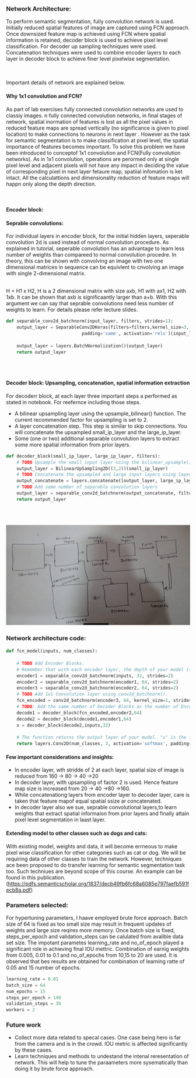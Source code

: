 [network_arch]: ./data/FCN_netwok_arch.PNG

### Network Architecture:

To perform semantic segmentation, fully convolution network is used. <br/>
Initially reduced spatial features of image are captured using FCN approach. Once downsized feature map is achieved using FCN where spatial information is retained, decoder block is used to achieve pixel level classification. For decoder up sampling techniques were used. Concatenation techniques were used to combine encoder layers to each layer in decoder block to achieve finer level pixelwise segmentation. <br/><br/><br/>

Important details of network are explained below.

#### Why 1x1 convolution and FCN?


As part of lab exercises fully connected convolution networks are used to classiy images. n fully connected convolution networks, in final stages of network, spatial inormation of features is lost as all the pixel values in reduced feature maps are spread vertically (no significance is given to pixel location) to make connections to neurons in next layer  . However as the task for semantic segmentation is to make classification at pixel level, the spatial importance of features becomes important. To solve this problem we have been introduced to conceptof 1x1 convolution and FCN(Fully convolution networks). As in 1x1 convolution, operations are perormed only at single pixel level and adjacent pixels will not have any impact  in deciding the value of corresponding pixel in next layer fetaure map, spatiial infomation is ket intact. All the calculattions and dimensionality reduction of feature maps will happn only along the depth direction. <br/><br/><br/>

#### Encoder block:

#### Seprable convolutions:

For individual layers in encoder block, for the initial hidden layers, seperable convolution 2d is used instead of normal convolution procedure. As explained in tutorial, seperable convolution has  an advantage to learn less number of weights than compareed to normal convolution procedre. In theory, this can be shown with convolving an image with two one dimensional matrices in sequence can be equivlent to cnvolving an image with single 2-dimensional matrix. <br/><br/>

H = H1 x H2, H is a 2 dimensional matrix with size axb, H1 with ax1, H2 with 1xb. It can be shown that axb is significaantly larger than a+b. With this argument we can say that seprable convolutions need less number of weights to learn. For details please refer lecture slides.<br/>

``` python
def separable_conv2d_batchnorm(input_layer, filters, strides=1):
    output_layer = SeparableConv2DKeras(filters=filters,kernel_size=3, strides=strides,
                             padding='same', activation='relu')(input_layer)
    
    output_layer = layers.BatchNormalization()(output_layer) 
    return output_layer
```
<br/><br/>
#### Decoder block: Upsampling, concatenation, spatial information extraction

For decoderr block, at each layer three important steps a performed as stated in notebook. For reefernce including  those steps. <br/>

* A bilinear upsampling layer using the upsample_bilinear() function. The current recommended factor for upsampling is set to 2.
* A layer concatenation step. This step is similar to skip connections. You will concatenate the upsampled small_ip_layer and the large_ip_layer.
* Some (one or two) additional separable convolution layers to extract some more spatial information from prior layers.

``` python
def decoder_block(small_ip_layer, large_ip_layer, filters):
    # TODO Upsample the small input layer using the bilinear_upsample() function.
    output_layer = BilinearUpSampling2D((2,2))(small_ip_layer)
    # TODO Concatenate the upsampled and large input layers using layers.concatenate
    output_concatenate = layers.concatenate([output_layer, large_ip_layer])
    # TODO Add some number of separable convolution layers
    output_layer = separable_conv2d_batchnorm(output_concatenate, filters, strides=1)
    return output_layer 
```

<br/><br/>

![alt text][network_arch] <br/>

### Network architecture code:

``` python
def fcn_model(inputs, num_classes):
    
    # TODO Add Encoder Blocks. 
    # Remember that with each encoder layer, the depth of your model (the number of filters) increases.
    encoder1 = separable_conv2d_batchnorm(inputs, 32, strides=2)
    encoder2 = separable_conv2d_batchnorm(encoder1, 64, strides=2)
    encoder3 = separable_conv2d_batchnorm(encoder2, 64, strides=2)
    # TODO Add 1x1 Convolution layer using conv2d_batchnorm().
    fcn_encoded = conv2d_batchnorm(encoder3, 64, kernel_size=1, strides=1)
    # TODO: Add the same number of Decoder Blocks as the number of Encoder Blocks
    decode1 = decoder_block(fcn_encoded,encoder2,64)
    decode2 = decoder_block(decode1,encoder1,64)
    x = decoder_block(decode2,inputs,32)
    
    # The function returns the output layer of your model. "x" is the final layer obtained from the last decoder_block()
    return layers.Conv2D(num_classes, 3, activation='softmax', padding='same')(x)
```

#### Few important considerations and insights:

* In encoder layer, wth stridde of 2 at each layer, spatial size of image is reduced from 160 -> 80 -> 40 ->20
* In decoder layer, with upsampling of factor 2 is used. Hence feature map size is increased from 20 -> 40 ->80 ->160.
* While concatenationg layers from encoder layer to decoder layer, care is taken that feature mapof equal spatial ssize ar concatenated.
* In decoder layer also we sue, seprable convolutional layers,to learn weights that extract spatial informaion from prior layers and finally attain pixel level segmentation in laast layer.<br/>

#### Extending model to other classes such as dogs and cats:

With existing model, weights and data, it will become errneous to make pixel wise classification for other categories such as cat or dog. We will be requiring data of other classes to train the network. However, techniques ace been proposed to do transfer learning for semantic segmentation task too. Such techniues are beyond scope of this course. An example can be found in this publication. (https://pdfs.semanticscholar.org/1837/decb49fb6fc68a6085e797faefb591fecb8a.pdf)

### Parameters selected:

For hypertuning parameters, I haave employed brute force approach. Batch size of 64 is fixed as too small size may result in frequent updates of weights and large size reqires more memory. Once batch size is fixed, steps_per_epoch and validation_steps can be calulated from avalible data set size.
The impotant parametes learning_rate and no_of_epoch played a significant role in achieving final IOU mettric. Combination of earnig weights from 0.005, 0.01 to 0.1 and no_of_epochs from 10,15 to 20 are used. It is observed that bes results are obtained for combination of learning ratte of 0.05 and 15 number of epochs.

``` python
learning_rate = 0.01
batch_size = 64
num_epochs = 15
steps_per_epoch = 140
validation_steps = 30
workers = 2
```

### Future work

* Collect more data related to specal cases. One case being  hero is far from the camera and is in the crowd. IOU metric is affected significantly by these cases. 
* Learn techniques and methods to undestand the intenal reresentation of network. This will help to tune the paraameters more sysematically than doing it by brute force approach.
